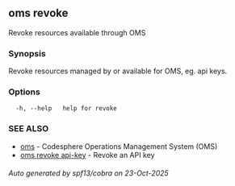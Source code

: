 ## oms revoke

Revoke resources available through OMS

### Synopsis

Revoke resources managed by or available for OMS,
eg. api keys.

### Options

```
  -h, --help   help for revoke
```

### SEE ALSO

* [oms](oms.md)	 - Codesphere Operations Management System (OMS)
* [oms revoke api-key](oms_revoke_api-key.md)	 - Revoke an API key

###### Auto generated by spf13/cobra on 23-Oct-2025
